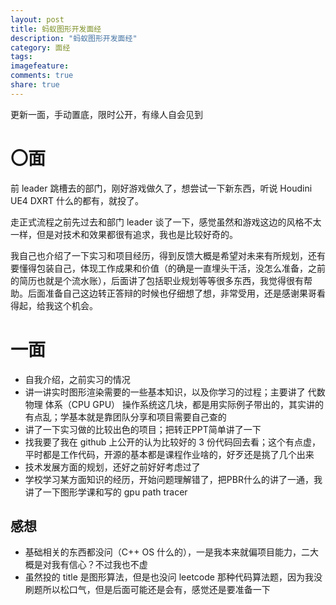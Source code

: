 ```yaml
---
layout: post
title: 蚂蚁图形开发面经
description: "蚂蚁图形开发面经"
category: 面经
tags: 
imagefeature: 
comments: true
share: true
---
```


更新一面，手动置底，限时公开，有缘人自会见到

<!--more-->

# 〇面

前 leader 跳槽去的部门，刚好游戏做久了，想尝试一下新东西，听说 Houdini UE4 DXRT 什么的都有，就投了。

走正式流程之前先过去和部门 leader 谈了一下，感觉虽然和游戏这边的风格不太一样，但是对技术和效果都很有追求，我也是比较好奇的。

我自己也介绍了一下实习和项目经历，得到反馈大概是希望对未来有所规划，还有要懂得包装自己，体现工作成果和价值（的确是一直埋头干活，没怎么准备，之前的简历也就是个流水账），后面讲了包括职业规划等等很多东西，我觉得很有帮助。后面准备自己这边转正答辩的时候也仔细想了想，非常受用，还是感谢果哥看得起，给我这个机会。

# 一面

* 自我介绍，之前实习的情况
* 讲一讲实时图形渲染需要的一些基本知识，以及你学习的过程；主要讲了 代数 物理 体系（CPU GPU） 操作系统这几块，都是用实际例子带出的，其实讲的有点乱；学基本就是靠团队分享和项目需要自己查的
* 讲了一下实习做的比较出色的项目；把转正PPT简单讲了一下
* 找我要了我在 github 上公开的认为比较好的 3 份代码回去看；这个有点虚，平时都是工作代码，开源的基本都是课程作业啥的，好歹还是挑了几个出来
* 技术发展方面的规划，还好之前好好考虑过了
* 学校学习某方面知识的经历，开始问题理解错了，把PBR什么的讲了一通，我讲了一下图形学课和写的 gpu path tracer

## 感想

* 基础相关的东西都没问（C++ OS 什么的），一是我本来就偏项目能力，二大概是对我有信心？不过我也不虚
* 虽然投的 title 是图形算法，但是也没问 leetcode 那种代码算法题，因为我没刷题所以松口气，但是后面可能还是会有，感觉还是要准备一下